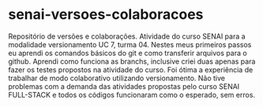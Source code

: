 # senai-versoes-colaboracoes
Repositório de versões e colaborações. 
Atividade do curso SENAI para a modalidade versionamento UC 7, turma 04.
Nestes meus primeiros passos eu aprendi os comandos básicos do git e como transferir arquivos para o github.
Aprendi como funciona as branchs, inclusive criei duas apenas para fazer os testes propostos na atividade do curso.
Foi ótima a experiência de trabalhar de modo colaborativo utilizando versionamento.
Não tive problemas com a demanda das atividades propostas pelo curso SENAI FULL-STACK e todos os códigos funcionaram como o esperado, sem erros.
